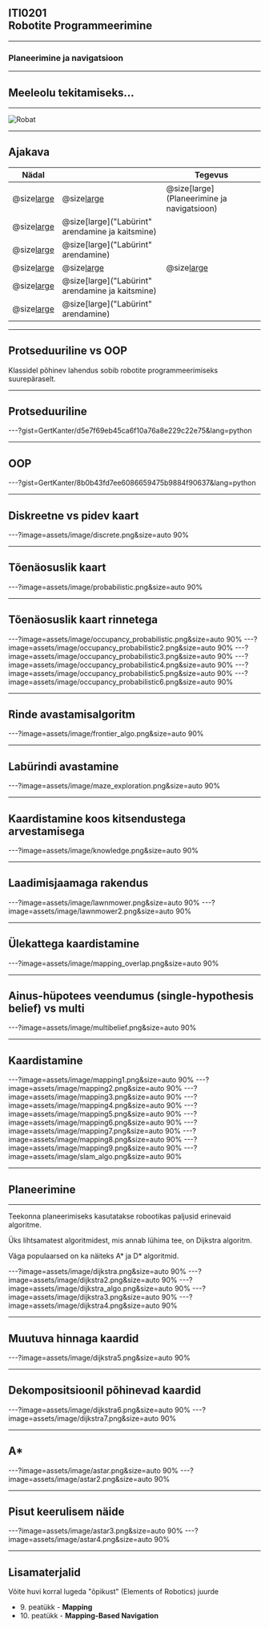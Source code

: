 ## ITI0201<br />Robotite Programmeerimine

---
### Planeerimine ja navigatsioon

---
## Meeleolu tekitamiseks...

---
![Robat](https://www.youtube.com/embed/LzGGuzvYSH8)

---
## Ajakava

Nädal |  | Tegevus
------|--|--------
@size[large](**12**) | @size[large](@color[goldenrod](Loeng)) | @size[large](Planeerimine ja navigatsioon)
  | @size[large](@color[darkgreen](Praktikum)) | @size[large]("Labürint" arendamine ja kaitsmine)
  | @size[large](@color[cornflowerblue](Kodutöö)) | @size[large]("Labürint" arendamine)
@size[large](**13**) | @size[large](@color[goldenrod](Loeng)) | @size[large](---)
  | @size[large](@color[darkgreen](Praktikum)) | @size[large]("Labürint" arendamine ja kaitsmine)
  | @size[large](@color[cornflowerblue](Kodutöö)) | @size[large]("Labürint" arendamine)

---
## Protseduuriline vs OOP

Klassidel põhinev lahendus sobib robotite programmeerimiseks suurepäraselt.

---
## Protseduuriline

---?gist=GertKanter/d5e7f69eb45ca6f10a76a8e229c22e75&lang=python

---
## OOP

---?gist=GertKanter/8b0b43fd7ee6086659475b9884f90637&lang=python

---
## Diskreetne vs pidev kaart

---?image=assets/image/discrete.png&size=auto 90%

---
## Tõenäosuslik kaart

---?image=assets/image/probabilistic.png&size=auto 90%

---
## Tõenäosuslik kaart rinnetega

---?image=assets/image/occupancy_probabilistic.png&size=auto 90%
---?image=assets/image/occupancy_probabilistic2.png&size=auto 90%
---?image=assets/image/occupancy_probabilistic3.png&size=auto 90%
---?image=assets/image/occupancy_probabilistic4.png&size=auto 90%
---?image=assets/image/occupancy_probabilistic5.png&size=auto 90%
---?image=assets/image/occupancy_probabilistic6.png&size=auto 90%

---
## Rinde avastamisalgoritm

---?image=assets/image/frontier_algo.png&size=auto 90%

---
## Labürindi avastamine

---?image=assets/image/maze_exploration.png&size=auto 90%

---
## Kaardistamine koos kitsendustega arvestamisega

---?image=assets/image/knowledge.png&size=auto 90%

---
## Laadimisjaamaga rakendus

---?image=assets/image/lawnmower.png&size=auto 90%
---?image=assets/image/lawnmower2.png&size=auto 90%

---
## Ülekattega kaardistamine

---?image=assets/image/mapping_overlap.png&size=auto 90%

---
## Ainus-hüpotees veendumus (single-hypothesis belief) vs multi

---?image=assets/image/multibelief.png&size=auto 90%

---
## Kaardistamine

---?image=assets/image/mapping1.png&size=auto 90%
---?image=assets/image/mapping2.png&size=auto 90%
---?image=assets/image/mapping3.png&size=auto 90%
---?image=assets/image/mapping4.png&size=auto 90%
---?image=assets/image/mapping5.png&size=auto 90%
---?image=assets/image/mapping6.png&size=auto 90%
---?image=assets/image/mapping7.png&size=auto 90%
---?image=assets/image/mapping8.png&size=auto 90%
---?image=assets/image/mapping9.png&size=auto 90%
---?image=assets/image/slam_algo.png&size=auto 90%

---
## Planeerimine

---
Teekonna planeerimiseks kasutatakse robootikas paljusid erinevaid algoritme.

Üks lihtsamatest algoritmidest, mis annab lühima tee, on Dijkstra algoritm.

Väga populaarsed on ka näiteks A* ja D* algoritmid.

---?image=assets/image/dijkstra.png&size=auto 90%
---?image=assets/image/dijkstra2.png&size=auto 90%
---?image=assets/image/dijkstra_algo.png&size=auto 90%
---?image=assets/image/dijkstra3.png&size=auto 90%
---?image=assets/image/dijkstra4.png&size=auto 90%

---
## Muutuva hinnaga kaardid

---?image=assets/image/dijkstra5.png&size=auto 90%

---
## Dekompositsioonil põhinevad kaardid

---?image=assets/image/dijkstra6.png&size=auto 90%
---?image=assets/image/dijkstra7.png&size=auto 90%

---
## A*

---?image=assets/image/astar.png&size=auto 90%
---?image=assets/image/astar2.png&size=auto 90%

---
## Pisut keerulisem näide

---?image=assets/image/astar3.png&size=auto 90%
---?image=assets/image/astar4.png&size=auto 90%

---
## Lisamaterjalid

Võite huvi korral lugeda "õpikust" (Elements of Robotics) juurde

- 9\. peatükk - **Mapping**
- 10\. peatükk - **Mapping-Based Navigation**
